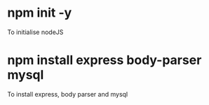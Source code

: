 # npm init -y

To initialise nodeJS

# npm install express body-parser mysql

To install express, body parser and mysql
